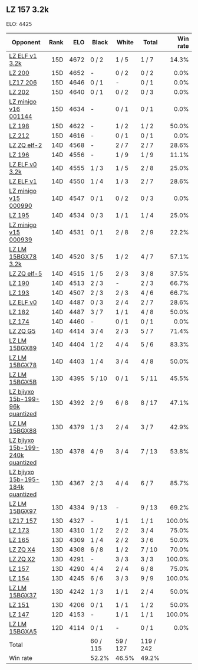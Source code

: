 ## LZ 157 3.2k ##

ELO: 4425

Opponent | Rank | ELO | Black | White | Total | Win rate
---------|-----:|----:|-------|-------|-------|-------:
[LZ ELF v1 3.2k](LZ%20ELF%20v1%203.2k.md) | 15D | 4672 | 0 / 2 | 1 / 5 | 1 / 7 | 14.3%
[LZ 200](LZ%20200.md) | 15D | 4652 | - | 0 / 2 | 0 / 2 | 0.0%
[LZ17 206](LZ17%20206.md) | 15D | 4646 | 0 / 1 | - | 0 / 1 | 0.0%
[LZ 202](LZ%20202.md) | 15D | 4640 | 0 / 1 | 0 / 2 | 0 / 3 | 0.0%
[LZ minigo v16 001144](LZ%20minigo%20v16%20001144.md) | 15D | 4634 | - | 0 / 1 | 0 / 1 | 0.0%
[LZ 198](LZ%20198.md) | 15D | 4622 | - | 1 / 2 | 1 / 2 | 50.0%
[LZ 212](LZ%20212.md) | 15D | 4616 | - | 0 / 1 | 0 / 1 | 0.0%
[LZ ZQ elf-2](LZ%20ZQ%20elf-2.md) | 14D | 4568 | - | 2 / 7 | 2 / 7 | 28.6%
[LZ 196](LZ%20196.md) | 14D | 4556 | - | 1 / 9 | 1 / 9 | 11.1%
[LZ ELF v0 3.2k](LZ%20ELF%20v0%203.2k.md) | 14D | 4555 | 1 / 3 | 1 / 5 | 2 / 8 | 25.0%
[LZ ELF v1](LZ%20ELF%20v1.md) | 14D | 4550 | 1 / 4 | 1 / 3 | 2 / 7 | 28.6%
[LZ minigo v15 000990](LZ%20minigo%20v15%20000990.md) | 14D | 4547 | 0 / 1 | 0 / 2 | 0 / 3 | 0.0%
[LZ 195](LZ%20195.md) | 14D | 4534 | 0 / 3 | 1 / 1 | 1 / 4 | 25.0%
[LZ minigo v15 000939](LZ%20minigo%20v15%20000939.md) | 14D | 4531 | 0 / 1 | 2 / 8 | 2 / 9 | 22.2%
[LZ LM 15BGX78 3.2k](LZ%20LM%2015BGX78%203.2k.md) | 14D | 4520 | 3 / 5 | 1 / 2 | 4 / 7 | 57.1%
[LZ ZQ elf-5](LZ%20ZQ%20elf-5.md) | 14D | 4515 | 1 / 5 | 2 / 3 | 3 / 8 | 37.5%
[LZ 190](LZ%20190.md) | 14D | 4513 | 2 / 3 | - | 2 / 3 | 66.7%
[LZ 193](LZ%20193.md) | 14D | 4507 | 2 / 3 | 2 / 3 | 4 / 6 | 66.7%
[LZ ELF v0](LZ%20ELF%20v0.md) | 14D | 4487 | 0 / 3 | 2 / 4 | 2 / 7 | 28.6%
[LZ 182](LZ%20182.md) | 14D | 4487 | 3 / 7 | 1 / 1 | 4 / 8 | 50.0%
[LZ 174](LZ%20174.md) | 14D | 4460 | - | 0 / 1 | 0 / 1 | 0.0%
[LZ ZQ G5](LZ%20ZQ%20G5.md) | 14D | 4414 | 3 / 4 | 2 / 3 | 5 / 7 | 71.4%
[LZ LM 15BGX89](LZ%20LM%2015BGX89.md) | 14D | 4404 | 1 / 2 | 4 / 4 | 5 / 6 | 83.3%
[LZ LM 15BGX78](LZ%20LM%2015BGX78.md) | 14D | 4403 | 1 / 4 | 3 / 4 | 4 / 8 | 50.0%
[LZ LM 15BGX5B](LZ%20LM%2015BGX5B.md) | 13D | 4395 | 5 / 10 | 0 / 1 | 5 / 11 | 45.5%
[LZ bjiyxo 15b-199-96k quantized](LZ%20bjiyxo%2015b-199-96k%20quantized.md) | 13D | 4392 | 2 / 9 | 6 / 8 | 8 / 17 | 47.1%
[LZ LM 15BGX88](LZ%20LM%2015BGX88.md) | 13D | 4379 | 1 / 3 | 2 / 4 | 3 / 7 | 42.9%
[LZ bjiyxo 15b-199-240k quantized](LZ%20bjiyxo%2015b-199-240k%20quantized.md) | 13D | 4378 | 4 / 9 | 3 / 4 | 7 / 13 | 53.8%
[LZ bjiyxo 15b-195-184k quantized](LZ%20bjiyxo%2015b-195-184k%20quantized.md) | 13D | 4367 | 2 / 3 | 4 / 4 | 6 / 7 | 85.7%
[LZ LM 15BGX97](LZ%20LM%2015BGX97.md) | 13D | 4334 | 9 / 13 | - | 9 / 13 | 69.2%
[LZ17 157](LZ17%20157.md) | 13D | 4327 | - | 1 / 1 | 1 / 1 | 100.0%
[LZ 173](LZ%20173.md) | 13D | 4310 | 1 / 2 | 2 / 2 | 3 / 4 | 75.0%
[LZ 165](LZ%20165.md) | 13D | 4309 | 1 / 4 | 2 / 2 | 3 / 6 | 50.0%
[LZ ZQ X4](LZ%20ZQ%20X4.md) | 13D | 4308 | 6 / 8 | 1 / 2 | 7 / 10 | 70.0%
[LZ ZQ X2](LZ%20ZQ%20X2.md) | 13D | 4291 | - | 3 / 3 | 3 / 3 | 100.0%
[LZ 157](LZ%20157.md) | 13D | 4290 | 4 / 4 | 2 / 4 | 6 / 8 | 75.0%
[LZ 154](LZ%20154.md) | 13D | 4245 | 6 / 6 | 3 / 3 | 9 / 9 | 100.0%
[LZ LM 15BGX37](LZ%20LM%2015BGX37.md) | 13D | 4242 | 1 / 3 | 1 / 1 | 2 / 4 | 50.0%
[LZ 151](LZ%20151.md) | 13D | 4206 | 0 / 1 | 1 / 1 | 1 / 2 | 50.0%
[LZ 147](LZ%20147.md) | 12D | 4153 | - | 1 / 1 | 1 / 1 | 100.0%
[LZ LM 15BGXA5](LZ%20LM%2015BGXA5.md) | 12D | 4114 | 0 / 1 | - | 0 / 1 | 0.0%
Total | | | 60 / 115 | 59 / 127 | 119 / 242 | 
Win rate| | | 52.2% | 46.5% | 49.2% | 
